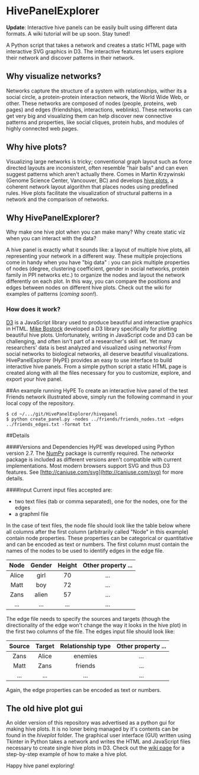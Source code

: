 HivePanelExplorer
===========

**Update**: Interactive hive panels can be easily built using different data formats. A wiki tutorial will be up soon. Stay tuned!

A Python script that takes a network and creates a static HTML page with interactive SVG graphics in D3. The interactive features let users explore their network and discover patterns in their network.

## Why visualize networks?
Networks capture the structure of a system with relationships, wither its a social circle, a protein-protein interaction network, the World Wide Web, or other. These networks are composed of nodes (people, proteins, web pages) and edges (friendships, interactions, weblinks). These networks can get very big and visualizing them can help discover new connective patterns and properties, like social cliques, protein hubs, and modules of highly connected web pages.

## Why hive plots?
Visualizing large networks is tricky; conventional graph layout such as force directed layouts are inconsistent, often resemble "hair balls" and can even suggest patterns which aren't actually there. Comes in Martin Krzywinski (Genome Science Center, Vancouver, BC) and develops [hive plots](http://www.hiveplot.net/), a coherent network layout algorithm that places nodes using predefined rules. Hive plots facilitate the visualization of structural patterns in a network and the comparison of networks.

## Why HivePanelExplorer?
Why make one hive plot when you can make many? Why create static viz when you can interact with the data?

A hive panel is exactly what it sounds like: a layout of multiple hive plots, all representing your network in a different way. These multiple projections come in handy when you have "big data" : you can pick multiple properties of nodes (degree, clustering coefficient, gender in social networks, protein family in PPI networks etc.) to organize the nodes and layout the network differently on each plot. In this way, you can compare the positions and edges between nodes on different hive plots. Check out the wiki for examples of patterns (*coming soon!*).

### How does it work?
[D3](http://d3js.org/) is a JavaScript library used to produce beautiful and interactive graphics in HTML. [Mike Bostock]( http://bost.ocks.org/mike/hive/) developed a D3 library specifically for plotting beautiful hive plots. Unfortunately, writing in JavaScript code and D3 can be challenging, and often isn't part of a researcher's skill set. Yet many researchers' data is best analyzed and visualized using networks! From social networks to biological networks, all deserve beautiful visualizations. HivePanelExplorer (HyPE) provides an easy to use interface to build interactive hive panels. From a simple python script a static HTML page is created along with all the files necessary for you to customize, explore, and export your hive panel.

##An example running HyPE
To create an interactive hive panel of the test Friends network illustrated above, simply run the following command in your local copy of the repository.

```
$ cd ~/.../git/HivePanelExplorer/hivepanel
$ python create_panel.py -nodes ../friends/friends_nodes.txt -edges ../friends_edges.txt -format txt
```

##Details

####Versions and Dependencies
HyPE was developed using Python version 2.7. The [NumPy](http://www.numpy.org/) package is currently required. The *networkx* package is included as different versions aren't compatible with current implementations. Most modern browsers support SVG and thus D3 features. See [http://caniuse.com/svg](http://caniuse.com/svg) for more details. 

####Input
Current input files accepted are:
* two text files (tab or comma separated), one for the nodes, one for the edges
* a graphml file

In the case of text files, the node file should look like the table below where all columns after the first column (arbitrarily called "Node" in this example) contain node properties. These properties can be categorical or quantitative and can be encoded as text or numbers. The first column must contain the names of the nodes to be used to identify edges in the edge file.

| Node | Gender | Height | Other property ... |
|:----:|:----------:|:----------:|:----------:|
| Alice | girl | 70 | ... |
| Matt | boy | 72 | ... |
| Zans | alien | 57 | ... |
| ... | ... | ... | ... |


The edge file needs to specify the sources and targets (though the directionality of the edge won't change the way it looks in the hive plot) in the first two columns of the file. The edges input file should look like:

|Source | Target | Relationship type | Other property ... |
|:------:|:------:|:----------:|:---:|
| Zans | Alice | enemies | ... |
| Matt | Zans | friends | ... |
| ... | ... | ... | ... |

Again, the edge properties can be encoded as text or numbers.


## The old hive plot gui
An older version of this repository was advertised as a python gui for making hive plots. It is no loner being managed by it's contents can be found in the *hiveplot* folder. The graphical user interface (GUI) written using Tkinter in Python takes a network and writes the HTML and JavaScript files necessary to create single hive plots in D3. Check out the [wiki page](https://github.com/sperez8/HivePlotter/wiki) for a step-by-step example of how to make a hive plot.

Happy hive panel exploring!

